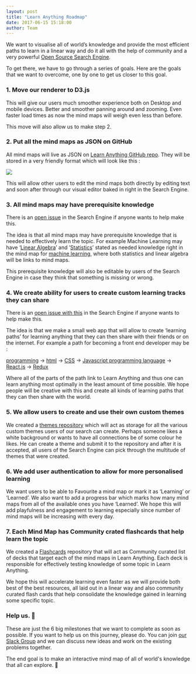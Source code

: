 ```yaml
---
layout: post
title: "Learn Anything Roadmap"
date: 2017-06-15 15:18:00
author: Team
---
```


We want to visualise all of world’s knowledge and provide the most efficient paths to learn in a linear way and do it all with the help of community and a very powerful [Open Source Search Engine](https://github.com/learn-anything/search-engine).

To get there, we have to go through a series of goals. Here are the goals that we want to overcome, one by one to get us closer to this goal.

### 1. Move our renderer to D3.js

This will give our users much smoother experience both on Desktop and mobile devices. Better and smoother panning around and zooming. Even faster load times as now the mind maps will weigh even less than before.

This move will also allow us to make step 2.

### 2. Put all the mind maps as JSON on GitHub

All mind maps will live as JSON on [Learn Anything GitHub repo](https://github.com/nikitavoloboev/learn-anything). They will be stored in a very friendly format which will look like this :

![](http://i.imgur.com/xudrTpc.png)

This will allow other users to edit the mind maps both directly by editing text and soon after through our visual editor baked in right in the Search Engine.

### 3. All mind maps may have prerequisite knowledge

There is an [open issue](https://github.com/learn-anything/search-engine/issues/30) in the Search Engine if anyone wants to help make this.

The idea is that all mind maps may have prerequisite knowledge that is needed to effectively learn the topic. For example Machine Learning may have ‘[Linear Algebra](https://learn-anything.xyz/mathematics/linear_algebra)’ and ’[Statistics](https://learn-anything.xyz/mathematics/statistics)’ stated  as needed knowledge right in the mind map for [machine learning](https://learn-anything.xyz/machine_learning), where both statistics and linear algebra will be links to mind maps.

This prerequisite knowledge will also be editable by users of the Search Engine in case they think that something is missing or wrong.

###  4.  We create ability for users to create custom learning tracks they can share

There is an [open issue with this](https://github.com/learn-anything/search-engine/issues/45) in the Search Engine if anyone wants to help make this.

The idea is that we make a small web app that will allow to create ‘learning paths’ for learning anything that they can then share with their friends or on the internet. For example a path for becoming a front end developer may be :

[programming](https://learn-anything.xyz/programming) -\> [html](https://learn-anything.xyz/web_development/front_end/html) -\> [CSS](https://learn-anything.xyz/web_development/front_end/css) -\> [Javascript programming language](https://learn-anything.xyz/programming/programming_languages/javascript) -\>[ React.js](https://learn-anything.xyz/web_development/javascript_libraries/react) -\> [Redux](https://learn-anything.xyz/web_development/javascript_libraries/redux)

Where all of the parts of the path link to Learn Anything and thus one can learn anything most optimally in the least amount of time possible. We hope people will be creative with this and create all kinds of learning paths that they can then share with the world.

### 5. We allow users to create and use their own custom themes

We created a [themes repository](https://github.com/learn-anything/themes) which will act as storage for all the various custom themes users of our search can create. Perhaps someone likes a white background or wants to have all connections be of some colour he likes. He can create a theme and submit it to the repository and after it is accepted, all users of the Search Engine can pick through the multitude of themes that were created.

### 6. We add user authentication to allow for more personalised learning

We want users to be able to Favourite a mind map or mark it as ‘Learning’ or ‘Learned’. We also want to add a progress bar which marks how many mind maps from all of the available ones you have ‘Learned’. We hope this will add playfulness and engagement to learning especially since number of mind maps will be increasing with every day.

### 7. Each Mind Map has Community crated flashcards that help learn the topic

We created a [Flashcards](https://github.com/learn-anything/flashcards) repository that will act as Community curated list of decks that target each of the mind maps in Learn Anything. Each deck is responsible for effectively testing knowledge of some topic in Learn Anything.

We hope this will accelerate learning even faster as we will provide both best of the best resources, all laid out in a linear way and also community curated flash cards that help consolidate the knowledge gained in learning some specific topic.

### Help us. 💙

These are just the 6 big milestones that we want to complete as soon as possible. If you want to help us on this journey, please do. You can join [our Slack Group](https://knowledge-map.slack.com/shared_invite/MTgxNTYzMjIzNjM5LTE0OTQzMzA4MDAtYzY1YWY0ZDc0NQ) and we can discuss new ideas and work on the existing problems together.

The end goal is to make an interactive mind map of all of world's knowledge that all can explore. 🔭